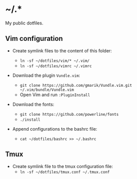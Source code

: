 
# ~/.*

My public dotfiles.

## Vim configuration

- Create symlink files to the content of this folder:
    + `ln -sf ~/dotfiles/vim/* ~/.vim/`
    + `ln -sf ~/dotfiles/vimrc ~/.vimrc`

- Download the plugin `Vundle.vim`:
    + `git clone https://github.com/gmarik/Vundle.vim.git ~/.vim/bundle/Vundle.vim`
    + Open Vim and run `:PluginInstall`

- Download the fonts:
    + `git clone https://github.com/powerline/fonts`
    + `./install`

- Append configurations to the bashrc file:
    + `cat ~/dotfiles/bashrc >> ~/.bashrc`

## Tmux

- Create symlink file to the tmux configuration file:
    + `ln -sf ~/dotfiles/tmux.conf ~/.tmux.conf`
